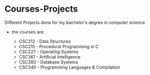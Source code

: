 # Courses-Projects
Different Projects done for my bachelor's degree in computer science

* the courses are: 
  
  * CSC212 - Data Structures 
  * CSC215 - Procedural Programming in C 
  * CSC227 - Operating Systems 
  * CSC361 - Artificial Intelligence 
  * CSC380 - Database Systems 
  * CSC340 - Programming Languages & Compilation 

